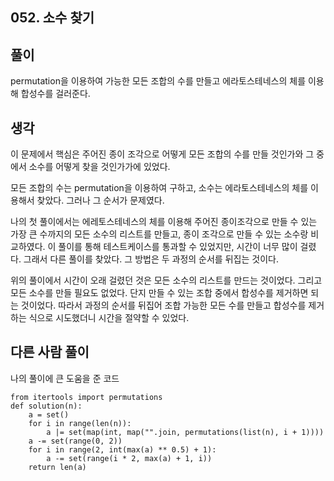 ## 052. 소수 찾기

## 풀이

permutation을 이용하여 가능한 모든 조합의 수를 만들고 에라토스테네스의 체를 이용해 합성수를 걸러준다.

## 생각

이 문제에서 핵심은 주어진 종이 조각으로 어떻게 모든 조합의 수를 만들 것인가와 그 중에서 소수를 어떻게 찾을 것인가가에 있었다.

모든 조합의 수는 permutation을 이용하여 구하고, 소수는 에라토스테네스의 체를 이용해서 찾았다. 그러나 그 순서가 문제였다.

나의 첫 풀이에서는 에레토스테네스의 체를 이용해 주어진 종이조각으로 만들 수 있는 가장 큰 수까지의 모든 소수의 리스트를 만들고, 종이 조각으로 만들 수 있는 소수랑 비교하였다.
이 풀이를 통해 테스트케이스를 통과할 수 있었지만, 시간이 너무 많이 걸렸다.
그래서 다른 풀이를 찾았다.
그 방법은 두 과정의 순서를 뒤집는 것이다.

위의 풀이에서 시간이 오래 걸렸던 것은 모든 소수의 리스트를 만드는 것이었다. 그리고 모든 소수를 만들 필요도 없었다.
단지 만들 수 있는 조합 중에서 합성수를 제거하면 되는 것이었다. 따라서 과정의 순서를 뒤집어 조합 가능한 모든 수를 만들고 합성수를 제거하는 식으로 시도했더니 시간을 절약할 수 있었다.

## 다른 사람 풀이
나의 풀이에 큰 도움을 준 코드
```
from itertools import permutations
def solution(n):
    a = set()
    for i in range(len(n)):
        a |= set(map(int, map("".join, permutations(list(n), i + 1))))
    a -= set(range(0, 2))
    for i in range(2, int(max(a) ** 0.5) + 1):
        a -= set(range(i * 2, max(a) + 1, i))
    return len(a)
```
